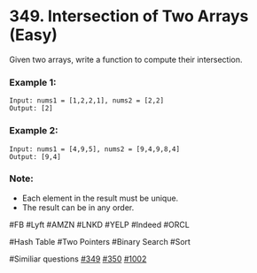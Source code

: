 # 349. Intersection of Two Arrays (Easy)

Given two arrays, write a function to compute their intersection.

### Example 1:
```
Input: nums1 = [1,2,2,1], nums2 = [2,2]
Output: [2]
```
### Example 2:
```
Input: nums1 = [4,9,5], nums2 = [9,4,9,8,4]
Output: [9,4]
```
### Note:
- Each element in the result must be unique.
- The result can be in any order.

#FB #Lyft #AMZN #LNKD #YELP #Indeed #ORCL

#Hash Table #Two Pointers #Binary Search #Sort

#Similiar questions [#349](../p349e/README.md) [#350](../p350e/README.md) [#1002](../pk1002e/README.md)
